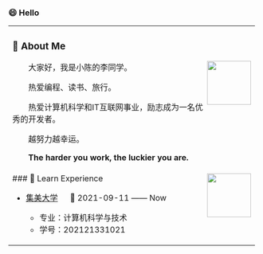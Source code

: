 
### 😄 Hello
<table>
<tr><td>

<!-- About me 关于我 -->
### 🤺 About Me

<img align="right" width="88" src="https://cdn.jsdelivr.net/gh/sun0225SUN/sun0225SUN/assets/images/steven.png" />

<p>&emsp;&emsp;大家好，我是小陈的李同学。</p>
<p>&emsp;&emsp;热爱编程、读书、旅行。</p>
<p>&emsp;&emsp;热爱计算机科学和IT互联网事业，励志成为一名优秀的开发者。</p>
<p>&emsp;&emsp;越努力越幸运。</p>
<p><strong>&emsp;&emsp;The harder you work, the luckier you are.</strong></p>
</td></tr>

<tr><td>
### 🏢 Learn Experience

<img align="right" width="88" src="https://www.bing.com/images/search?view=detailV2&ccid=RWBUJy2W&id=776263EA71E7D9A72690EB53ADFA07706E6A348D&thid=OIP.RWBUJy2WGxnr61ZZxZh1IgHaGy&mediaurl=https%3a%2f%2fth.bing.com%2fth%2fid%2fR.456054272d961b19ebeb5659c5987522%3frik%3djTRqbnAH%252bq1T6w%26riu%3dhttp%253a%252f%252fpic11.nipic.com%252f20101208%252f4214190_160748674000_2.jpg%26ehk%3dmB8OF9cKJGPs0Qan5tHVBCczGnSFpuJEaTYhg53FXz8%253d%26risl%3d%26pid%3dImgRaw%26r%3d0&exph=938&expw=1024&q=%e9%9b%86%e7%be%8e%e5%a4%a7%e5%ad%a6%e6%a0%a1%e5%be%bd&simid=608034809782164073&FORM=IRPRST&ck=0CC7DA8EB4215A69CC30C765453F58DA&selectedIndex=0" />

- [集美大学](https://www.tuhuimap.com/) &emsp; 📌 2021-09-11 —— Now
  
  - 专业：计算机科学与技术
  - 学号：202121331021

</td>
</tr>

